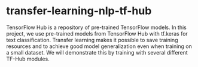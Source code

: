 # transfer-learning-nlp-tf-hub
TensorFlow Hub is a repository of pre-trained TensorFlow models. In this project, we use pre-trained models from TensorFlow Hub with tf.keras for text classification. Transfer learning makes it possible to save training resources and to achieve good model generalization even when training on a small dataset. We will demonstrate this by training with several different TF-Hub modules.
